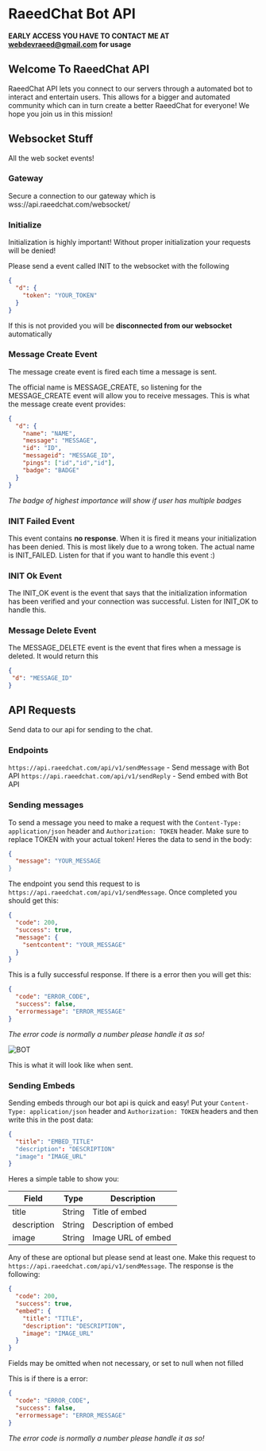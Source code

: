 # RaeedChat Bot API

**EARLY ACCESS YOU HAVE TO CONTACT ME AT webdevraeed@gmail.com for usage**

## Welcome To RaeedChat API 
RaeedChat API lets you connect to our servers through a automated bot to interact and entertain users. This allows for a bigger and automated community which can in turn create a better RaeedChat for everyone! We hope you join us in this mission! 

## Websocket Stuff
All the web socket events!


### Gateway 
Secure a connection to our gateway which is wss://api.raeedchat.com/websocket/ 

### Initialize
Initialization is highly important! Without proper initialization your requests will be denied! 

Please send a event called INIT to the websocket with the following 
```json 
{
  "d": {
    "token": "YOUR_TOKEN"
  }
}
```  
If this is not provided you will be **disconnected from our websocket** automatically 

### Message Create Event 
The message create event is fired each time a message is sent. 

The official name is MESSAGE_CREATE, so listening for the MESSAGE_CREATE event will allow you to receive messages. This is what the message create event provides: 
```json 
{
  "d": {
    "name": "NAME",
    "message": "MESSAGE",
    "id": "ID",
    "messageid": "MESSAGE_ID",
    "pings": ["id","id","id"],
    "badge": "BADGE"
  }
}
``` 
*The badge of highest importance will show if user has multiple badges*

### INIT Failed Event 
This event contains **no response**. When it is fired it means your initialization has been denied. This is most likely due to a wrong token. The actual name is INIT_FAILED. Listen for that if you want to handle this event :)

### INIT Ok Event 
The INIT_OK event is the event that says that the initialization information has been verified and your connection was successful. Listen for INIT_OK to handle this.  

### Message Delete Event 
The MESSAGE_DELETE event is the event that fires when a message is deleted. It would return this 
```json 
{ 
 "d": "MESSAGE_ID" 
}
```

## API Requests 
Send data to our api for sending to the chat. 

### Endpoints 
`https://api.raeedchat.com/api/v1/sendMessage` - Send message with Bot API
`https://api.raeedchat.com/api/v1/sendReply` - Send embed with Bot API

### Sending messages 
To send a message you need to make a request with the `Content-Type: application/json` header and `Authorization: TOKEN` header. Make sure to replace TOKEN with your actual token! Heres the data to send in the body: 

```json 
{
  "message": "YOUR_MESSAGE
}
```

The endpoint you send this request to is `https://api.raeedchat.com/api/v1/sendMessage`. Once completed you should get this: 
```json
{
  "code": 200,
  "success": true,
  "message": {
    "sentcontent": "YOUR_MESSAGE"
  }
}
```
This is a fully successful response. If there is a error then you will get this: 
```json
{
  "code": "ERROR_CODE", 
  "success": false,
  "errormessage": "ERROR_MESSAGE"
}
``` 
*The error code is normally a number please handle it as so!*

![BOT](https://cdn.discordapp.com/attachments/821092261165006861/828393827294642196/unknown.png)

This is what it will look like when sent.


### Sending Embeds
Sending embeds through our bot api is quick and easy! Put your `Content-Type: application/json` header and `Authorization: TOKEN` headers and then write this in the post data: 
```json 
{
  "title": "EMBED_TITLE" 
  "description": "DESCRIPTION" 
  "image": "IMAGE_URL"
}
```

Heres a simple table to show you:

| Field       | Type        | Description          |
| ----------- | ----------- | -------------------- |
| title       |  String     | Title of embed       |
| description |  String     | Description of embed |
| image       |  String     | Image URL of embed   |

Any of these are optional but please send at least one. Make this request to `https://api.raeedchat.com/api/v1/sendMessage`. The response is the following: 
```json
{
  "code": 200,
  "success": true,
  "embed": {
    "title": "TITLE",
    "description": "DESCRIPTION",
    "image": "IMAGE_URL" 
  }
}
```
Fields may be omitted when not necessary, or set to null when not filled

This is if there is a error:
```json
{
  "code": "ERROR_CODE", 
  "success": false,
  "errormessage": "ERROR_MESSAGE"
}
``` 
*The error code is normally a number please handle it as so!*

